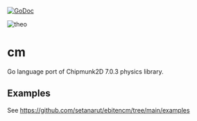 [![GoDoc](https://godoc.org/github.com/setanarut/cm?status.svg)](https://pkg.go.dev/github.com/setanarut/cm)

![theo](https://github.com/user-attachments/assets/b7228738-33a1-4d87-9926-d373a66da6eb)

# cm
Go language port of Chipmunk2D 7.0.3 physics library.

## Examples

See https://github.com/setanarut/ebitencm/tree/main/examples


